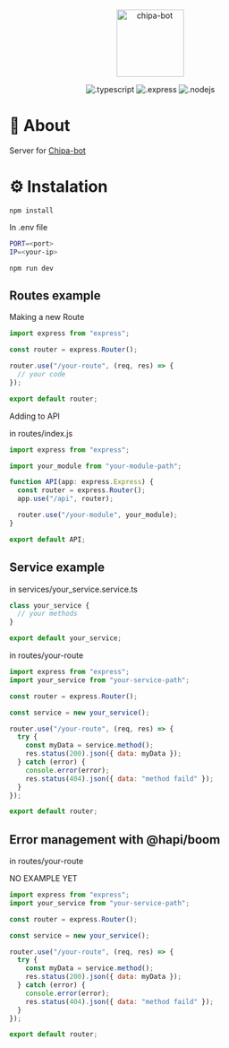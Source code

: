 <div align="center">
    <br />
    <p>
        <a>
            <img src="https://i.imgur.com/0KvOXjK.png" width="120" alt="chipa-bot" />
        </a>
    </p>
    <p>
        <img src="https://img.shields.io/badge/TypeScript-007ACC?style=for-the-badge&logo=TypeScript&logoColor=white" alt=".typescript" />
        <img src="https://img.shields.io/badge/express.js-%23404d59.svg?style=for-the-badge&logo=express&logoColor=%2361DAFB" alt=".express" />
        <img src="https://img.shields.io/badge/node.js-6DA55F?style=for-the-badge&logo=node.js&logoColor=white" alt=".nodejs" />
    </p>
</div>

# 📕 About

Server for [Chipa-bot](https://github.com/TaCoDevs/chipa-bot)

# ⚙️ Instalation

```sh-session
npm install
```

In .env file

```bash
PORT=<port>
IP=<your-ip>
```

```sh-session
npm run dev
```

## Routes example

Making a new Route

```js
import express from "express";

const router = express.Router();

router.use("/your-route", (req, res) => {
  // your code
});

export default router;
```

Adding to API

in routes/index.js

```js
import express from "express";

import your_module from "your-module-path";

function API(app: express.Express) {
  const router = express.Router();
  app.use("/api", router);

  router.use("/your-module", your_module);
}

export default API;
```

## Service example

in services/your_service.service.ts

```js
class your_service {
  // your methods
}

export default your_service;
```

in routes/your-route

```js
import express from "express";
import your_service from "your-service-path";

const router = express.Router();

const service = new your_service();

router.use("/your-route", (req, res) => {
  try {
    const myData = service.method();
    res.status(200).json({ data: myData });
  } catch (error) {
    console.error(error);
    res.status(404).json({ data: "method faild" });
  }
});

export default router;
```

## Error management with @hapi/boom

in routes/your-route

NO EXAMPLE YET

```js
import express from "express";
import your_service from "your-service-path";

const router = express.Router();

const service = new your_service();

router.use("/your-route", (req, res) => {
  try {
    const myData = service.method();
    res.status(200).json({ data: myData });
  } catch (error) {
    console.error(error);
    res.status(404).json({ data: "method faild" });
  }
});

export default router;
```
